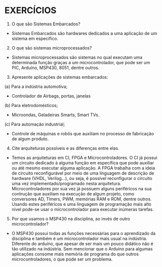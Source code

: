 # EXERCÍCIOS

 1. O que são Sistemas Embarcados?
  - Sistemas Embarcados são hardwares dedicados a uma aplicação de um sistema em específico.
 
 2. O que são sistemas microprocessados?
  - Sistemas microprocessados são sistemas no qual executam uma determinada função graças a um microcontrolador, que pode ser um PIC,
  Arduíno, MSP430, 8051, dentre outros.
  
 3. Apresente aplicações de sistemas embarcados:
 
  (a) Para a indústria automotiva;
   - Controlador de Airbags, portas, janelas
   
  (b) Para eletrodomésticos;
   - Microondas, Geladeiras Smarts, Smart TVs.
   
  (c) Para automação industrial;
   - Controle de máquinas e robôs que auxiliam no processo de fabricação de algum produto.
  
 4. Cite arquiteturas possíveis e as diferenças entre elas.
  - Temos as arquiteturas em CI, FPGA e Microcontroladores. O CI já possui um circuito dedicado à alguma função em específica que pode
    auxiliar ou até mesmo executar alguma aplicação. A FPGA trabalha com a ideia de circuito reconfigurável por meio de uma linguagem de 
    descrição de hardware (VHDL, Verilog...), ou seja, é possível reconfigurar o circuito uma vez implementado/programado nesta arquitetura.
    Microcontroladores por sua vez já possuem alguns periféricos na sua contrução que auxiliam na execução de algum projeto, como conversores AD,
    Timers, PWM, memórias RAM e ROM, dentre outros. Usando estes periféricos e uma linguagem de programação mais alto nivel pode-se usar o microcontrolador
    para executar inúmeras tarefas.
    
 5. Por que usamos o MSP430 na disciplina, ao invés de outro microcontrolador?
  - O MSP430 possui todas as funções necessárias para o aprendizado da disciplina e também é um microcontrolador mais usual na indústria.
  Diferente do arduíno, que apesar de ser mais um pouco didático não é tão utilizado na indústria. Sem mencionar que o Arduíno para algumas
  aplicações consome mais memória de programa do que outros microcontroladores, o que pode ser um problema.
